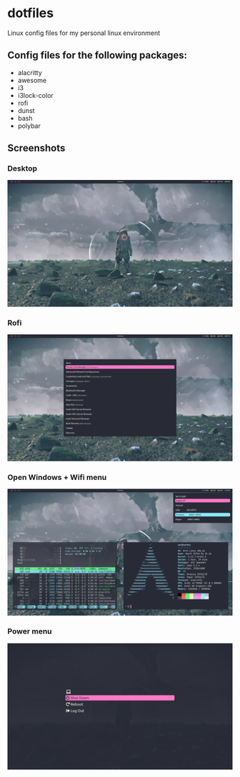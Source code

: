 # dotfiles

Linux config files for my personal linux environment

## Config files for the following packages:

- alacritty
- awesome
- i3
- i3lock-color
- rofi
- dunst
- bash
- polybar

## Screenshots

### Desktop
![desktop](screenshots/desktop.png)

### Rofi
![rofi](screenshots/rofi.png)

### Open Windows + Wifi menu
![openwindows](screenshots/windows.png)

### Power menu
![powermenu](screenshots/powermenu.png)